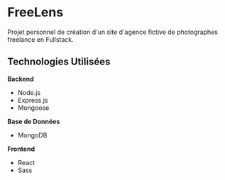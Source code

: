 # FreeLens

Projet personnel de création d'un site d'agence fictive de photographes freelance en Fullstack.

## Technologies Utilisées

**Backend**

- Node.js
- Express.js
- Mongoose

**Base de Données**

- MongoDB

**Frontend**

- React
- Sass
